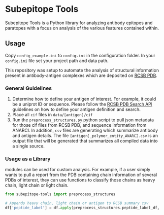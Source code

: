 # Subepitope Tools

Subepitope Tools is a Python library for analyzing antibody epitopes and paratopes with a focus on analysis of the various features contained within. 

## Usage

Copy ```config_example.ini``` to ```config.ini``` in the configuration folder. In your ```config.ini``` file set your project path and data path.

This repository was setup to automate the analysis of structural information present in antibody-antigen complexes which are deposited on [RCSB PDB](https://www.https://www.rcsb.org/). 

### General Guidelines
1. Determine how to define your antigen of interest. For example, it could be a uniprot ID or sequence. Please follow the [RCSB PDB Search API](https://search.rcsb.org) guidelines on how to define your antigen definition and search. 
2. Place all ```cif``` files in ```data/[antigen]/cif```
3. Run the ```preprocess_structures.py``` python script to pull json metadata for those cif files from RCSB PDB, and sequence information from ANARCI. In addition, ```csv``` files are generating which summarize antibody and antigen details. The file ```[antigen]_polymer_entity_ANARCI.csv``` is an output file that will be generated that summarizes all compiled data into a single source. 

### Usage as a Library

modules can be used for custom analysis. For example, if a user simply wants to pull a report from the PDB containing chain information of several PDBs of interest, they can use functions to classify those chains as heavy chain, light chain or light chain.  

```python
from subepitope-tools import preprocess_structures

# Appends heavy chain, light chain or antigen to RCSB summary csv
df['peptide_label'] = df.apply(preprocess_structures.peptide_label_df, axis = 1)
```
